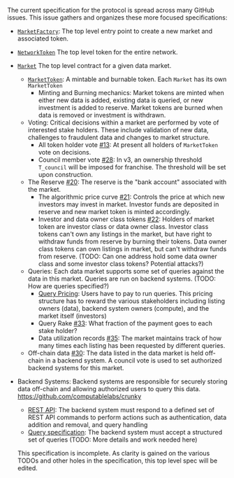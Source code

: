 The current specification for the protocol is spread across many GitHub issues. This issue gathers and organizes these more focused specifications:

- [`MarketFactory`](MarketFactory.md): The top level entry point to create a new market and associated token.
- [`NetworkToken`](NetworkToken.md) The top level token for the entire network.
- [`Market`](Market.md) The top level contract for a given data market.
  - [`MarketToken`](MarketToken.md): A mintable and burnable token. Each `Market` has its own `MarketToken`
    - Minting and Burning mechanics: Market tokens are minted when either new data is added, existing data is queried, or new investment is added to reserve. Market tokens are burned when data is removed or investment is withdrawn.
  - Voting: Critical decisions within a market are performed by vote of interested stake holders. These include validation of new data, challenges to fraudulent data and changes to market structure.
    - All token holder vote [#13](https://github.com/computablelabs/goest/issues/13): At present all holders of `MarketToken` vote on decisions.
    - Council member vote [#28](https://github.com/computablelabs/goest/issues/28): In v3, an ownership threshold `T_council` will be imposed for franchise. The threshold will be set upon construction.
  - The Reserve [#20](https://github.com/computablelabs/goest/issues/20): The reserve is the "bank account" associated with the market. 
    - The algorithmic price curve [#21](https://github.com/computablelabs/goest/issues/21): Controls the price at which new investors may invest in market. Investor funds are deposited in reserve and new market token is minted accordingly.
    - Investor and data owner class tokens [#22](https://github.com/computablelabs/goest/issues/22): Holders of market token are investor class or data owner class. Investor class tokens can't own any listings in the market, but have right to withdraw funds from reserve by burning their tokens. Data owner class tokens can own listings in market, but can't withdraw funds from reserve. (TODO: Can one address hold some data owner class and some investor class tokens? Potential attacks?)
  - Queries: Each data market supports some set of queries against the data in this market. Queries are run on backend systems. (TODO: How are queries specified?)
    - [Query Pricing](QueryPricing.md): Users have to pay to run queries. This pricing structure has to reward the various stakeholders including listing owners (data), backend system owners (compute), and the market itself (investors)
    - Query Rake [#33](https://github.com/computablelabs/goest/issues/33): What fraction of the payment goes to each stake holder?
    - Data utilization records [#35](https://github.com/computablelabs/goest/issues/35): The market maintains track of how many times each listing has been requested by different queries.
  - Off-chain data [#30](https://github.com/computablelabs/goest/issues/30): The data listed in the data market is held off-chain in a backend system. A council vote is used to set authorized backend systems for this market.
- Backend Systems: Backend systems are responsible for securely storing data off-chain and allowing authorized users to query this data. https://github.com/computablelabs/crunky
  - [REST API](https://github.com/computablelabs/crunky/issues/1): The backend system must respond to a defined set of REST API commands to perform actions such as authentication, data addition and removal, and query handling 
  - [Query specification](https://github.com/computablelabs/crunky/issues/2): The backend system must accept a structured set of queries (TODO: More details and work needed here)

  This specification is incomplete. As clarity is gained on the various TODOs and other holes in the specification, this top level spec will be edited.
